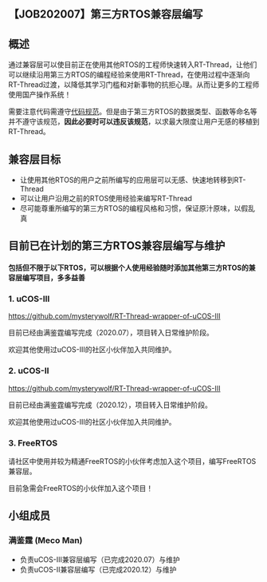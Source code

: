 ## 【JOB202007】第三方RTOS兼容层编写
## 概述

通过兼容层可以使目前正在使用其他RTOS的工程师快速转入RT-Thread，让他们可以继续沿用第三方RTOS的编程经验来使用RT-Thread，在使用过程中逐渐向RT-Thread过渡，以降低其学习门槛和对新事物的抗拒心理。从而让更多的工程师使用国产操作系统！



需要注意代码需遵守[代码规范](https://github.com/RT-Thread/rt-thread/blob/master/documentation/coding_style_cn.md)。但是由于第三方RTOS的数据类型、函数等命名等并不遵守该规范，**因此必要时可以违反该规范**，以求最大限度让用户无感的移植到RT-Thread。



## 兼容层目标

- 让使用其他RTOS的用户之前所编写的应用层可以无感、快速地转移到RT-Thread
- 可以让用户沿用之前的RTOS使用经验来编写RT-Thread
- 尽可能尊重所编写的第三方RTOS的编程风格和习惯，保证原汁原味，以假乱真



## 目前已在计划的第三方RTOS兼容层编写与维护

#### 包括但不限于以下RTOS，可以根据个人使用经验随时添加其他第三方RTOS的兼容层编写项目，多多益善

### 1. uCOS-III

https://github.com/mysterywolf/RT-Thread-wrapper-of-uCOS-III

目前已经由满鉴霆编写完成（2020.07），项目转入日常维护阶段。

欢迎其他使用过uCOS-III的社区小伙伴加入共同维护。



### 2. uCOS-II

https://github.com/mysterywolf/RT-Thread-wrapper-of-uCOS-III

目前已经由满鉴霆编写完成（2020.12），项目转入日常维护阶段。

欢迎其他使用过uCOS-III的社区小伙伴加入共同维护。



### 3. FreeRTOS

请社区中使用并较为精通FreeRTOS的小伙伴考虑加入这个项目，编写FreeRTOS兼容层。

目前急需会FreeRTOS的小伙伴加入这个项目！



## 小组成员

### 满鉴霆 (Meco Man)

* 负责uCOS-III兼容层编写（已完成2020.07）与维护 
* 负责uCOS-II兼容层编写（已完成2020.12）与维护 



